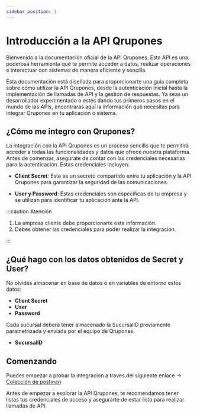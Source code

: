 ```yaml
---
sidebar_position: 1
---
```


# Introducción a la API Qrupones

Bienvenido a la documentación oficial de la API Qrupones. Esta API es una poderosa herramienta que te permite acceder a datos, realizar operaciones e interactuar con sistemas de manera eficiente y sencilla.

Esta documentación está diseñada para proporcionarte una guía completa sobre cómo utilizar la API Qrupones, desde la autenticación inicial hasta la implementación de llamadas de API y la gestión de respuestas. Ya seas un desarrollador experimentado o estés dando tus primeros pasos en el mundo de las APIs, encontrarás aquí la información que necesitas para integrar Qrupones en tu aplicación o sistema.

## ¿Cómo me integro con Qrupones?

La integración con la API Qrupones es un proceso sencillo que te permitirá acceder a todas las funcionalidades y datos que ofrece nuestra plataforma. Antes de comenzar, asegúrate de contar con las credenciales necesarias para la autenticación. Estas credenciales incluyen:

- **Client Secret**: Este es un secreto compartido entre tu aplicación y la API Qrupones para garantizar la seguridad de las comunicaciones.

- **User y Password**: Estas credenciales son específicas de tu empresa y se utilizan para identificar tu aplicación ante la API.

:::caution Atención

1. La empresa cliente debe proporcionarte esta información.
2. Debes obtener las credenciales para poder realizar la integración.

:::

## ¿Qué hago con los datos obtenidos de Secret y User?

No olvides almacenar en base de datos o en variables de entorno estos datos:

- **Client Secret**
- **User**
- **Password**

Cada sucursal debera tener almacenado la SucursalID previamente parametrizada y enviada por el equipo de Qrupones.

- **SucursalID**

## Comenzando

Puedes empezar a probar la integracion a traves del siguiente enlace -> [Colección de postman](https://www.postman.com/warped-resonance-988116/workspace/qrupones/collection/1682158-89ae25c8-8011-4ee4-b1c3-94cda3164325?action=share&creator=1682158)

Antes de empezar a explorar la API Qrupones, te recomendamos tener listas tus credenciales de acceso y asegurarte de estar listo para realizar llamadas de API.

